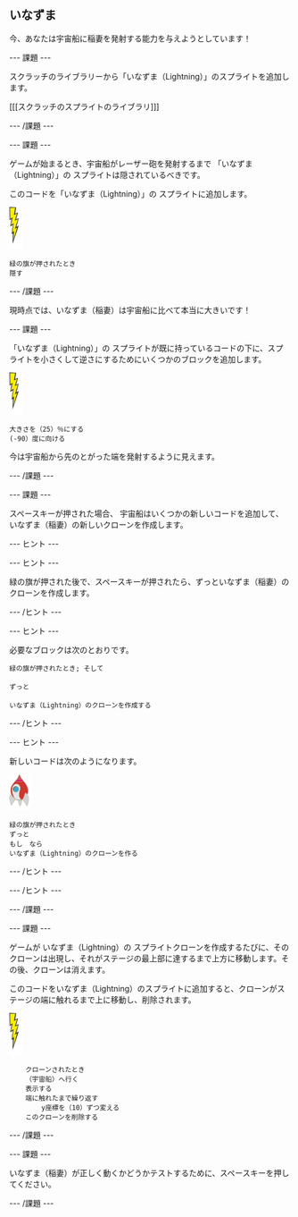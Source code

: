 ## いなずま

今、あなたは宇宙船に稲妻を発射する能力を与えようとしています！

\--- 課題 \---

スクラッチのライブラリーから「いなずま（Lightning）」のスプライトを追加します。

[[[スクラッチのスプライトのライブラリ]]]

\--- /課題 \---

\--- 課題 \---

ゲームが始まるとき、宇宙船がレーザー砲を発射するまで 「いなずま（Lightning）」の スプライトは隠されているべきです。

このコードを「いなずま（Lightning）」の スプライトに追加します。

![いなずまのスプライト](images/lightning-sprite.png)

```blocks3
緑の旗が押されたとき
隠す
```

\--- /課題 \---

現時点では、いなずま（稲妻）は宇宙船に比べて本当に大きいです！

\--- 課題 \---

「いなずま（Lightning）」の スプライトが既に持っているコードの下に、スプライトを小さくして逆さにするためにいくつかのブロックを追加します。

![いなずまのスプライト](images/lightning-sprite.png)

```blocks3
大きさを（25）％にする
(-90）度に向ける
```

今は宇宙船から先のとがった端を発射するように見えます。

\--- /課題 \---

\--- 課題 \---

スペースキーが押された場合、 宇宙船はいくつかの新しいコードを追加して、いなずま（稲妻）の新しいクローンを作成します。

\--- ヒント \---

\--- ヒント \---

緑の旗が押された後で、スペースキーが押されたら、ずっといなずま（稲妻）のクローンを作成します。

\--- /ヒント \---

\--- ヒント \---

必要なブロックは次のとおりです。

```blocks3
緑の旗が押されたとき; そして

ずっと

いなずま（Lightning）のクローンを作成する
```

\--- /ヒント \---

\--- ヒント \---

新しいコードは次のようになります。

![ロケットスプライト](images/rocket-sprite.png)

```blocks3
緑の旗が押されたとき
ずっと
もし　なら
いなずま（Lightning）のクローンを作る
```

\--- /ヒント \---

\--- /ヒント \---

\--- /課題 \---

\--- 課題 \---

ゲームが いなずま（Lightning）の スプライトクローンを作成するたびに、そのクローンは出現し、それがステージの最上部に達するまで上方に移動します。その後、クローンは消えます。

このコードをいなずま（Lightning）のスプライトに追加すると、クローンがステージの端に触れるまで上に移動し、削除されます。

![いなずまのスプライト](images/lightning-sprite.png)

```blocks3
    クローンされたとき
    （宇宙船）へ行く
    表示する
    端に触れたまで繰り返す
        y座標を（10）ずつ変える
    このクローンを削除する
```

\--- /課題 \---

\--- 課題 \---

いなずま（稲妻）が正しく動くかどうかテストするために、スペースキーを押してください。

\--- /課題 \---